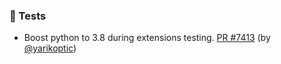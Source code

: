 ### 🧪 Tests

- Boost python to 3.8 during extensions testing.  [PR #7413](https://github.com/datalad/datalad/pull/7413) (by [@yarikoptic](https://github.com/yarikoptic))
